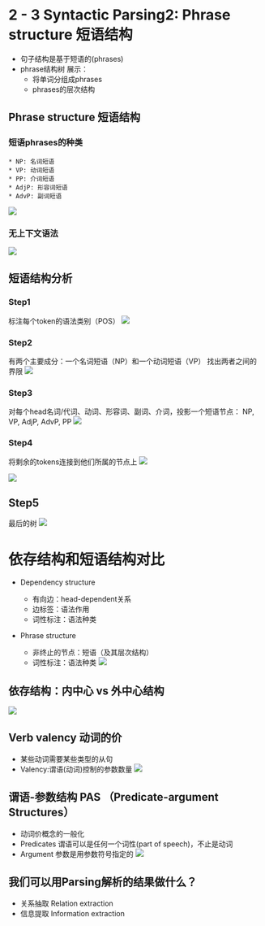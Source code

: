 # 2 - 3 Syntactic Parsing2: Phrase structure 短语结构

* 句子结构是基于短语的(phrases)
* phrase结构树 展示：
	* 将单词分组成phrases
	* phrases的层次结构

## Phrase structure 短语结构
### 短语phrases的种类
	* NP: 名词短语
	* VP: 动词短语
	* PP: 介词短语
	* AdjP: 形容词短语
	* AdvP: 副词短语

![](2%20-%203%20Syntactic%20Parsing2%20Phrase%20structure%20%E7%9F%AD%E8%AF%AD%E7%BB%93%E6%9E%84/%E6%88%AA%E5%B1%8F2021-02-18%2016.06.21.png)

### 无上下文语法
![](2%20-%203%20Syntactic%20Parsing2%20Phrase%20structure%20%E7%9F%AD%E8%AF%AD%E7%BB%93%E6%9E%84/%E6%88%AA%E5%B1%8F2021-02-18%2016.10.38.png)

## 短语结构分析
### Step1
 标注每个token的语法类别（POS）
![](2%20-%203%20Syntactic%20Parsing2%20Phrase%20structure%20%E7%9F%AD%E8%AF%AD%E7%BB%93%E6%9E%84/%E6%88%AA%E5%B1%8F2021-02-18%2016.37.28.png)

### Step2
有两个主要成分：一个名词短语（NP）和一个动词短语（VP）
找出两者之间的界限
![](2%20-%203%20Syntactic%20Parsing2%20Phrase%20structure%20%E7%9F%AD%E8%AF%AD%E7%BB%93%E6%9E%84/%E6%88%AA%E5%B1%8F2021-02-18%2016.39.04.png)

### Step3
对每个head名词/代词、动词、形容词、副词、介词，投影一个短语节点：
NP, VP, AdjP, AdvP, PP
![](2%20-%203%20Syntactic%20Parsing2%20Phrase%20structure%20%E7%9F%AD%E8%AF%AD%E7%BB%93%E6%9E%84/%E6%88%AA%E5%B1%8F2021-02-19%2012.27.09.png)

### Step4
将剩余的tokens连接到他们所属的节点上
![](2%20-%203%20Syntactic%20Parsing2%20Phrase%20structure%20%E7%9F%AD%E8%AF%AD%E7%BB%93%E6%9E%84/%E6%88%AA%E5%B1%8F2021-02-19%2012.28.18.png)

![](2%20-%203%20Syntactic%20Parsing2%20Phrase%20structure%20%E7%9F%AD%E8%AF%AD%E7%BB%93%E6%9E%84/%E6%88%AA%E5%B1%8F2021-02-19%2012.33.11.png)

## Step5
最后的树
![](2%20-%203%20Syntactic%20Parsing2%20Phrase%20structure%20%E7%9F%AD%E8%AF%AD%E7%BB%93%E6%9E%84/%E6%88%AA%E5%B1%8F2021-02-19%2012.33.43.png)

# 依存结构和短语结构对比
* Dependency structure
	* 有向边：head-dependent关系
	* 边标签：语法作用
	* 词性标注：语法种类

* Phrase structure
	* 非终止的节点：短语（及其层次结构）
	* 词性标注：语法种类
![](2%20-%203%20Syntactic%20Parsing2%20Phrase%20structure%20%E7%9F%AD%E8%AF%AD%E7%BB%93%E6%9E%84/%E6%88%AA%E5%B1%8F2021-02-19%2012.37.08.png)

## 依存结构：内中心 vs 外中心结构
![](2%20-%203%20Syntactic%20Parsing2%20Phrase%20structure%20%E7%9F%AD%E8%AF%AD%E7%BB%93%E6%9E%84/%E6%88%AA%E5%B1%8F2021-02-19%2012.48.03.png)


## Verb valency 动词的价
* 某些动词需要某些类型的从句
* Valency:谓语(动词)控制的参数数量
![](2%20-%203%20Syntactic%20Parsing2%20Phrase%20structure%20%E7%9F%AD%E8%AF%AD%E7%BB%93%E6%9E%84/%E6%88%AA%E5%B1%8F2021-02-19%2012.52.27.png)

## 谓语-参数结构 PAS （Predicate-argument Structures）
* 动词价概念的一般化
* Predicates 谓语可以是任何一个词性(part of speech)，不止是动词
* Argument 参数是用参数符号指定的
![](2%20-%203%20Syntactic%20Parsing2%20Phrase%20structure%20%E7%9F%AD%E8%AF%AD%E7%BB%93%E6%9E%84/%E6%88%AA%E5%B1%8F2021-02-19%2012.55.42.png)


## 我们可以用Parsing解析的结果做什么？
* 关系抽取 Relation extraction
* 信息提取 Information extraction